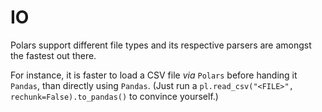 # IO

Polars support different file types and its respective parsers are amongst the fastest
out there.

For instance, it is faster to load a CSV file *via* `Polars` before handing it `Pandas`,
than directly using `Pandas`. (Just run a
`pl.read_csv("<FILE>", rechunk=False).to_pandas()` to convince yourself.)
